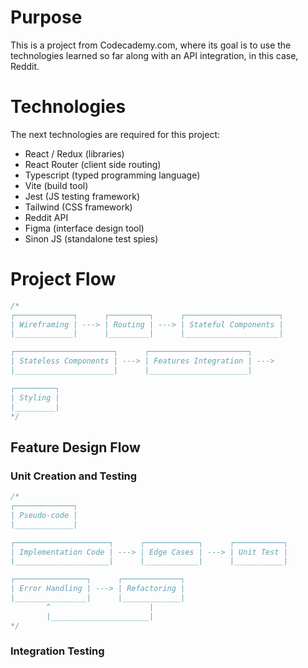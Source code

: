 # Purpose

This is a project from Codecademy.com, where its goal is to use the technologies learned so far along with an API integration, in this case, Reddit.

# Technologies

The next technologies are required for this project:

- React / Redux (libraries)
- React Router (client side routing)
- Typescript (typed programming language)
- Vite (build tool)
- Jest (JS testing framework)
- Tailwind (CSS framework)
- Reddit API
- Figma (interface design tool)
- Sinon JS (standalone test spies)

# Project Flow

```javascript
/*
┌─────────────┐      ┌─────────┐      ┌─────────────────────┐
| Wireframing | ---> | Routing | ---> | Stateful Components |
|_____________|      |_________|      |_____________________|

┌──────────────────────┐      ┌──────────────────────┐
| Stateless Components | ---> | Features Integration | --->
|______________________|      |______________________|

┌─────────┐
| Styling |
|_________|
*/
```

## Feature Design Flow

### Unit Creation and Testing
```javascript
/*
┌─────────────┐
| Pseudo-code |
|_____________|

┌─────────────────────┐      ┌────────────┐      ┌───────────┐
| Implementation Code | ---> | Edge Cases | ---> | Unit Test |
|_____________________|      |____________|      |___________|

┌────────────────┐      ┌─────────────┐
| Error Handling | ---> | Refactoring |
|________________|      |_____________|
        ^                      |
        |______________________|
*/
```

### Integration Testing